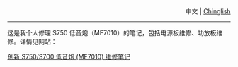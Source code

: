 <div style='text-align:right;'><span>中文</span> | <a href='/doc/ReadMe.Chinglish.md'>Chinglish</a></div>

----

这是我个人修理 S750 低音炮（MF7010）的笔记，包括电源板维修、功放板维修。详情见网站：

[创新 S750/S700 低音炮 (MF7010) 维修笔记](https://moontide.github.com/CreativeS750RepairNote)
